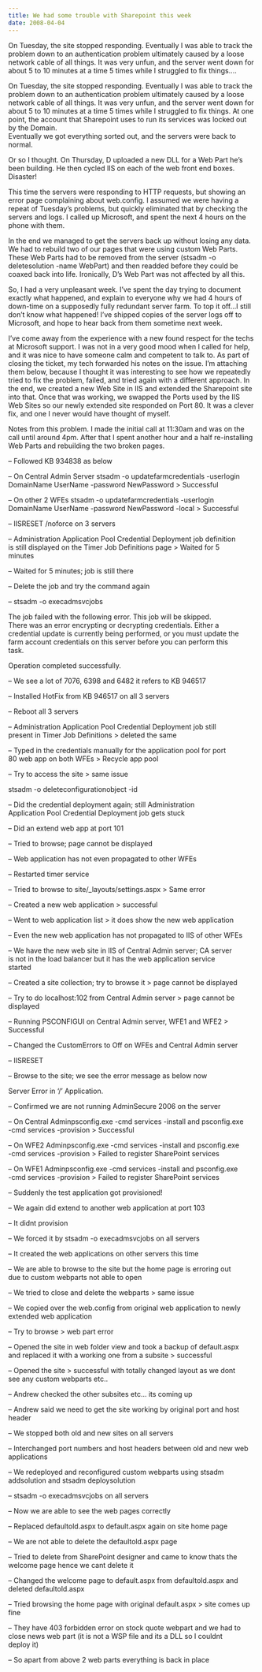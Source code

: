 ```yaml
---
title: We had some trouble with Sharepoint this week
date: 2008-04-04
---
```


On Tuesday, the site stopped responding. Eventually I was able to track the problem down to an authentication problem ultimately caused by a loose network cable of all things. It was very unfun, and the server went down for about 5 to 10 minutes at a time 5 times while I struggled to fix things….


<!-- end -->

On Tuesday, the site stopped responding. Eventually I was able to track the problem down to an authentication problem ultimately caused by a loose network cable of all things. It was very unfun, and the server went down for about 5 to 10 minutes at a time 5 times while I struggled to fix things. At one point, the account that Sharepoint uses to run its services was locked out by the Domain.  
Eventually we got everything sorted out, and the servers were back to normal.

Or so I thought. On Thursday, D uploaded a new DLL for a Web Part he’s been building. He then cycled IIS on each of the web front end boxes. Disaster!

This time the servers were responding to HTTP requests, but showing an error page complaining about web.config. I assumed we were having a repeat of Tuesday’s problems, but quickly eliminated that by checking the servers and logs. I called up Microsoft, and spent the next 4 hours on the phone with them.

In the end we managed to get the servers back up without losing any data. We had to rebuild two of our pages that were using custom Web Parts. These Web Parts had to be removed from the server (stsadm -o deletesolution -name WebPart) and then readded before they could be coaxed back into life. Ironically, D’s Web Part was not affected by all this.

So, I had a very unpleasant week. I’ve spent the day trying to document exactly what happened, and explain to everyone why we had 4 hours of down-time on a supposedly fully redundant server farm. To top it off…I still don’t know what happened! I’ve shipped copies of the server logs off to Microsoft, and hope to hear back from them sometime next week.

I’ve come away from the experience with a new found respect for the techs at Microsoft support. I was not in a very good mood when I called for help, and it was nice to have someone calm and competent to talk to. As part of closing the ticket, my tech forwarded his notes on the issue. I’m attaching them below, because I thought it was interesting to see how we repeatedly tried to fix the problem, failed, and tried again with a different approach. In the end, we created a new Web Site in IIS and extended the Sharepoint site into that. Once that was working, we swapped the Ports used by the IIS Web Sites so our newly extended site responded on Port 80. It was a clever fix, and one I never would have thought of myself.

Notes from this problem. I made the initial call at 11:30am and was on the call until around 4pm. After that I spent another hour and a half re-installing Web Parts and rebuilding the two broken pages.

– Followed KB 934838 as below

– On Central Admin Server stsadm -o updatefarmcredentials -userlogin  
DomainName UserName -password NewPassword > Successful

– On other 2 WFEs stsadm -o updatefarmcredentials -userlogin  
DomainName UserName -password NewPassword -local > Successful

– IISRESET /noforce on 3 servers

– Administration Application Pool Credential Deployment job definition  
is still displayed on the Timer Job Definitions page > Waited for 5  
minutes

– Waited for 5 minutes; job is still there

– Delete the job and try the command again

– stsadm -o execadmsvcjobs

The job failed with the following error. This job will be skipped.  
There was an error encrypting or decrypting credentials. Either a  
credential update is currently being performed, or you must update the  
farm account credentials on this server before you can perform this  
task.

Operation completed successfully.

– We see a lot of 7076, 6398 and 6482 it refers to KB 946517

– Installed HotFix from KB 946517 on all 3 servers

– Reboot all 3 servers

– Administration Application Pool Credential Deployment job still  
present in Timer Job Definitions > deleted the same

– Typed in the credentials manually for the application pool for port  
80 web app on both WFEs > Recycle app pool

– Try to access the site > same issue

stsadm -o deleteconfigurationobject -id <GUID>

– Did the credential deployment again; still Administration  
Application Pool Credential Deployment job gets stuck

– Did an extend web app at port 101

– Tried to browse; page cannot be displayed

– Web application has not even propagated to other WFEs

– Restarted timer service

– Tried to browse to site/_layouts/settings.aspx > Same error

– Created a new web application > successful

– Went to web application list > it does show the new web application

– Even the new web application has not propagated to IIS of other WFEs

– We have the new web site in IIS of Central Admin server; CA server  
is not in the load balancer but it has the web application service  
started

– Created a site collection; try to browse it > page cannot be displayed

– Try to do localhost:102 from Central Admin server > page cannot be displayed

– Running PSCONFIGUI on Central Admin server, WFE1 and WFE2 > Successful

– Changed the CustomErrors to Off on WFEs and Central Admin server

– IISRESET

– Browse to the site; we see the error message as below now

Server Error in ‘/’ Application.

– Confirmed we are not running AdminSecure 2006 on the server

– On Central Adminpsconfig.exe -cmd services -install and psconfig.exe  
-cmd services -provision > Successful

– On WFE2 Adminpsconfig.exe -cmd services -install and psconfig.exe  
-cmd services -provision > Failed to register SharePoint services

– On WFE1 Adminpsconfig.exe -cmd services -install and psconfig.exe  
-cmd services -provision > Failed to register SharePoint services

– Suddenly the test application got provisioned!

– We again did extend to another web application at port 103

– It didnt provision

– We forced it by stsadm -o execadmsvcjobs on all servers

– It created the web applications on other servers this time

– We are able to browse to the site but the home page is erroring out  
due to custom webparts not able to open

– We tried to close and delete the webparts > same issue

– We copied over the web.config from original web application to newly  
extended web application

– Try to browse > web part error

– Opened the site in web folder view and took a backup of default.aspx  
and replaced it with a working one from a subsite > successful

– Opened the site > successful with totally changed layout as we dont  
see any custom webparts etc..

– Andrew checked the other subsites etc… its coming up

– Andrew said we need to get the site working by original port and host header

– We stopped both old and new sites on all servers

– Interchanged port numbers and host headers between old and new web  
applications

– We redeployed and reconfigured custom webparts using stsadm  
addsolution and stsadm deploysolution

– stsadm -o execadmsvcjobs on all servers

– Now we are able to see the web pages correctly

– Replaced defaultold.aspx to default.aspx again on site home page

– We are not able to delete the defaultold.aspx page

– Tried to delete from SharePoint designer and came to know thats the  
welcome page hence we cant delete it

– Changed the welcome page to default.aspx from defaultold.aspx and  
deleted defaultold.aspx

– Tried browsing the home page with original default.aspx > site comes up fine

– They have 403 forbidden error on stock quote webpart and we had to  
close news web part (it is not a WSP file and its a DLL so I couldnt  
deploy it)

– So apart from above 2 web parts everything is back in place

